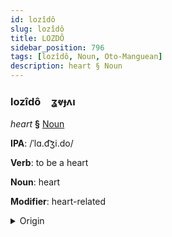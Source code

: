 ```yaml
---
id: lozîdô
slug: lozîdô
title: LOZDÔ
sidebar_position: 796
tags: [lozîdô, Noun, Oto-Manguean]
description: heart § Noun
---
```


### lozîdô&emsp;<span kind="abugida">ʓⱴɟʌı</span>

*heart* **§** [Noun](../../tags/Noun)

**IPA**: /ˈlɑ.d͡ʒi.do/

**Verb**: to be a heart

**Noun**: heart

**Modifier**: heart-related

<details>
    <summary>Origin</summary>
    Zapotec, Isthmus ladxidó' /ladʒidoʼ/<br/>
    <em>Oto-Manguean Language Family</em>
</details>
